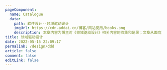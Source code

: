 ```yaml
---
pageComponent:
  name: Catalogue
  data:
    path: 软件设计--领域驱动设计
    imgUrl: https://cdn.addai.cn/博客/网站使用/books.png
    description: 本章内容为博主对《领域驱动设计》相关内容的收集和记录；文章从面向对象，代码优化入手，同大家一起了解DDD。
title: 领域驱动设计
date: 2022-05-15 22:09:17
permalink: /design/ddd
article: false
comment: false
editLink: false
---
```

